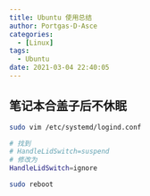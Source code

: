 ```yaml
---
title: Ubuntu 使用总结
author: Portgas·D·Asce
categories:
  - [Linux]
tags:
  - Ubuntu
date: 2021-03-04 22:40:05
---
```


<!--more-->

## 笔记本合盖子后不休眠
```bash
sudo vim /etc/systemd/logind.conf

# 找到 
# HandleLidSwitch=suspend
# 修改为
HandleLidSwitch=ignore

sudo reboot
```